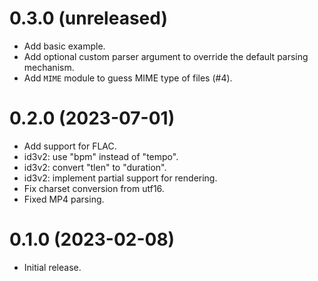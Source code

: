 0.3.0 (unreleased)
=====

- Add basic example.
- Add optional custom parser argument to override the default parsing mechanism.
- Add `MIME` module to guess MIME type of files (#4).

0.2.0 (2023-07-01)
=====

- Add support for FLAC.
- id3v2: use "bpm" instead of "tempo".
- id3v2: convert "tlen" to "duration".
- id3v2: implement partial support for rendering.
- Fix charset conversion from utf16.
- Fixed MP4 parsing.

0.1.0 (2023-02-08)
=====

- Initial release.
